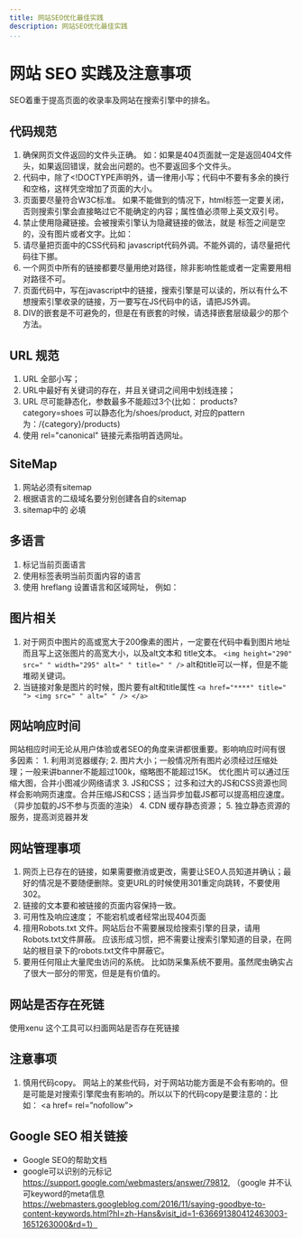 ```yaml
---
title: 网站SEO优化最佳实践
description: 网站SEO优化最佳实践
...
```


# 网站 SEO 实践及注意事项
SEO着重于提高页面的收录率及网站在搜索引擎中的排名。
## 代码规范
1.	确保网页文件返回的文件头正确。 如：如果是404页面就一定是返回404文件头，如果返回错误，就会出问题的。也不要返回多个文件头。
2.	代码中，除了<!DOCTYPE声明外，请一律用小写；代码中不要有多余的换行和空格，这样凭空增加了页面的大小。
3.	页面要尽量符合W3C标准。 如果不能做到的情况下，html标签一定要关闭，否则搜索引擎会直接略过它不能确定的内容；属性值必须带上英文双引号。
4.	禁止使用隐藏链接。会被搜索引擎认为隐藏链接的做法，就是 <a>标签之间是空的，没有图片或者文字。比如：<a href="****"></a>
5.	请尽量把页面中的CSS代码和 javascript代码外调。不能外调的，请尽量把代码往下挪。
6.	一个网页中所有的链接都要尽量用绝对路径，除非影响性能或者一定需要用相对路径不可。
7.	页面代码中，写在javascript中的链接，搜索引擎是可以读的，所以有什么不想搜索引擎收录的链接，万一要写在JS代码中的话，请把JS外调。
8.	DIV的嵌套是不可避免的，但是在有嵌套的时候，请选择嵌套层级最少的那个方法。

##  URL 规范
1.	URL 全部小写；
2.	URL中最好有关键词的存在，并且关键词之间用中划线连接；
3.	URL 尽可能静态化，参数最多不能超过3个(比如： products?category=shoes 可以静态化为/shoes/product, 对应的pattern为：/{category}/products)
4.	使用 rel="canonical" 链接元素指明首选网址。

## SiteMap
1.	网站必须有sitemap
2.	根据语言的二级域名要分别创建各自的sitemap
3.	sitemap中的<urlset> <url> <loc> 必填

## 多语言
1.	<html lang="en"> 标记当前页面语言
2.	使用标签表明当前页面内容的语言 <meta http-equiv="content-language" content="pt" />
3.	使用 hreflang 设置语言和区域网址， 例如：
<link rel="alternate" hreflang="en" href="https://www.okchem.com/" />
<link rel="alternate" hreflang="es" href="https://es.okchem.com/" />
<link rel="alternate" hreflang="pt" href="https://pt.okchem.com/" />

## 图片相关 ##
1.	对于网页中图片的高或宽大于200像素的图片，一定要在代码中看到图片地址而且写上这张图片的高宽大小，以及alt文本和 title文本。 `<img height="290" src=" " width="295" alt=" " title=" " />` alt和title可以一样，但是不能堆砌关键词。
2.	当链接对象是图片的时候，图片要有alt和title属性 `<a href="****" title=" "> <img src=" " alt=" " /> </a>`

## 网站响应时间
网站相应时间无论从用户体验或者SEO的角度来讲都很重要。影响响应时间有很多因素： 1. 利用浏览器缓存;
2. 图片大小；一般情况所有图片必须经过压缩处理；一般来讲banner不能超过100k，缩略图不能超过15K。 优化图片可以通过压缩大图，合并小图减少网络请求 3. JS和CSS； 过多和过大的JS和CSS资源也同样会影响网页速度。合并压缩JS和CSS；适当异步加载JS都可以提高相应速度。（异步加载的JS不参与页面的渲染） 4. CDN 缓存静态资源； 5. 独立静态资源的服务，提高浏览器并发

## 网站管理事项 ##
1.	网页上已存在的链接，如果需要撤消或更改，需要让SEO人员知道并确认；最好的情况是不要随便删除。变更URL的时候使用301重定向跳转，不要使用302。
2.	链接的文本要和被链接的页面内容保持一致。
3.	可用性及响应速度； 不能宕机或者经常出现404页面
4.	擅用Robots.txt 文件。网站后台不需要展现给搜索引擎的目录，请用Robots.txt文件屏蔽。 应该形成习惯，把不需要让搜索引擎知道的目录，在网站的根目录下的robots.txt文件中屏蔽它。
5.	要用任何阻止大量爬虫访问的系统。 比如防采集系统不要用。虽然爬虫确实占了很大一部分的带宽，但是是有价值的。

## 网站是否存在死链
使用xenu 这个工具可以扫面网站是否存在死链接

## 注意事项
1.	慎用代码copy。 网站上的某些代码，对于网站功能方面是不会有影响的。但是可能是对搜索引擎爬虫有影响的。所以以下的代码copy是要注意的：比如：<title></title> <meta> <a href= rel=”nofollow”>


## Google SEO 相关链接
* Google SEO的帮助文档
* google可以识别的元标记 https://support.google.com/webmasters/answer/79812, （google 并不认可keyword的meta信息 https://webmasters.googleblog.com/2016/11/saying-goodbye-to-content-keywords.html?hl=zh-Hans&visit_id=1-636691380412463003-1651263000&rd=1）